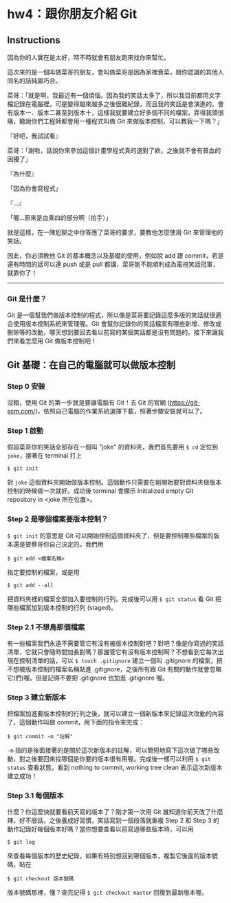 # hw4：跟你朋友介紹 Git

## Instructions

因為你的人實在是太好，時不時就會有朋友跑來找你來幫忙。

這次來的是一個叫做菜哥的朋友，會叫做菜哥是因為家裡賣菜，跟你認識的其他人同名的話純屬巧合。

菜哥：「就是啊，我最近有一個煩惱。因為我的笑話太多了，所以我目前都用文字檔記錄在電腦裡，可是變得越來越多之後很難紀錄，而且我的笑話是會演進的。會有版本一、版本二甚至到版本十，這樣我就要建立好多個不同的檔案，弄得我頭很痛，聽說你們工程師都會用一種程式叫做 Git 來做版本控制，可以教我一下嗎？」

『好吧，我試試看』

菜哥：「謝啦，話說你來參加這個計畫學程式真的選對了欸，之後就不會有貧血的困擾了」

『為什麼』

「因為你會寫程式」

『...』

「喔...原來是血乘四的部分啊（拍手）」

就是這樣，在一陣尬聊之中你答應了菜哥的要求，要教他怎麼使用 Git 來管理他的笑話。

因此，你必須教他 Git 的基本概念以及基礎的使用，例如說 add 跟 commit，若是還有時間的話可以連 push 或是 pull 都講，菜哥能不能順利成為電視笑話冠軍，就靠你了！

---

### Git 是什麼？
Git 是一個幫我們做版本控制的程式，所以像是菜哥要記錄這麼多版的笑話就很適合使用版本控制系統來管理喔。Git 會幫你記錄你的笑話檔案有哪些新增、修改或刪除等的改動，哪天想到要回去看以前寫的某個笑話都是沒有問題的。接下來讓我們來看怎麼用 Git 做版本控制吧！

## Git 基礎：在自己的電腦就可以做版本控制

### Step 0 安裝
沒錯，使用 Git 的第一步就是要讓電腦有 Git！去 Git 的官網 (https://git-scm.com/)，依照自己電腦的作業系統選擇下載，照著步驟安裝就可以了。

### Step 1 啟動
假設菜哥你的笑話全部存在一個叫 "joke" 的資料夾，我們首先要用 `$ cd` 定位到 `joke`，接著在 terminal 打上

```
$ git init
```

對 `joke` 這個資料夾開始做版本控制。這個動作只需要在剛開始要對資料夾做版本控制的時候做一次就好。成功後 terminal 會顯示 Initialized empty Git repository in <joke 所在位置>。

### Step 2 是哪個檔案要版本控制？
`$ git init` 的意思是 Git 可以開始控制這個資料夾了，但是要控制哪些檔案的版本還是要蔡哥你自己決定的。我們用

```
$ git add <檔案名稱>
```

指定要控制的檔案，或是用

```
$ git add --all
```

把資料夾裡的檔案全部加入要控制的行列。完成後可以用 `$ git status` 看 Git 把哪些檔案加到版本控制的行列 (staged)。

### Step 2.1 不想鳥那個檔案
有一些檔案我們永遠不需要管它有沒有被版本控制對吧？對吧？像是你寫過的笑話清單，它就只會隨時間加長對嗎？那誰管它有沒有版本控制啊？不想看到它每次出現在控制清單的話，可以 `$ touch .gitignore` 建立一個叫 .gitignore 的檔案，把不想被版本控制的檔案名稱貼進 .gitignore，之後所有跟 Git 有關的動作就會忽略它(們)喔。但是記得不要把 .gitignore 也加進 .gitignore 喔。

### Step 3 建立新版本
把檔案加進要版本控制的行列之後，就可以建立一個新版本來記錄這次改動的內容了，這個動作叫做 commit，用下面的指令來完成：

```
$ git commit -m "註解"
```

`-m` 指的是後面接著的是關於這次新版本的註解，可以簡短地寫下這次做了哪些改動，對之後要回來找哪個是你要的版本很有用喔。完成後一樣可以利用 `$ git status` 查看狀態，看到 nothing to commit, working tree clean 表示這次新版本建立成功！

### Step 3.1 每個版本
什麼？你這麼快就要看前天寫的版本了？剛才第一次用 Git 誰知道你前天改了什麼辣，好不廢話，之後養成好習慣，笑話寫到一個段落就重複 Step 2 和 Step 3 的動作記錄好每個版本好嗎？當你想要查看以前寫過哪些版本時，可以用

```
$ git log
```

來查看每個版本的歷史紀錄，如果有特別想回到哪個版本，複製它後面的版本號碼，貼在

```
$ git checkout 版本號碼
```

版本號碼那裡，懂？查完記得 `$ git checkout master` 回復到最新版本喔。